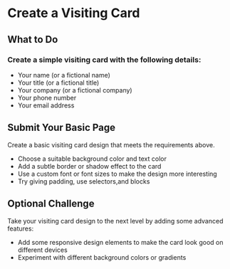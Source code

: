 # Create a Visiting Card

## What to Do

### Create a simple visiting card with the following details:

- Your name (or a fictional name)
- Your title (or a fictional title)
- Your company (or a fictional company)
- Your phone number
- Your email address



## Submit Your Basic Page

Create a basic visiting card design that meets the requirements above.

- Choose a suitable background color and text color
- Add a subtle border or shadow effect to the card
- Use a custom font or font sizes to make the design more interesting
- Try giving padding, use selectors,and blocks

## Optional Challenge

Take your visiting card design to the next level by adding some advanced features:


- Add some responsive design elements to make the card look good on different devices
- Experiment with different background colors or gradients